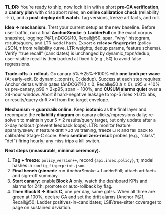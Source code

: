 **TL;DR:** You’re ready to ship; now lock it in with a short **pre-GA verification**, a **canary plan** with crisp abort rules, an **online calibration check** (reliability → τ), and a **post-deploy drift watch**. Tag versions, freeze artifacts, and roll.

**Idea → mechanism.** Treat your current setup as the new baseline. Before user traffic, run a final **AnchorSmoke → LadderFull** on the exact corpus snapshot, logging: P\@1, nDCG\@10, Recall\@50, span, “why” histogram, results/query, and LTR model hash. Export a **release fingerprint** (policy JSON, τ from reliability curve, LTR weights, dedup params, feature schema). Verify “true recall” (candidates) is unchanged by dynamic\_topn/dedup; user-visible recall is then tracked at fixed k (e.g., 50) to avoid false regressions.

**Trade-offs → rollout.** Go canary 5%→25%→100% with **one knob per wave** (A: early-exit, B: dynamic\_topn(τ), C: dedup). Success at each step requires: Anchor deltas within gates (ΔnDCG\@10 ≥ 0, Recall\@50 Δ ≥ 0), p95 ≤ +10% vs pre-canary, p99 ≤ 2×p95, span = 100%, and **CUSUM alarms quiet** over a 24-hour window. Abort if hard-negative leakage to top-5 rises >1.0% abs, or results/query drift >±1 from the target envelope.

**Mechanism → guardrails online.** Keep **isotonic** as the final layer and recompute the **reliability diagram** on canary clicks/impressions daily; re-solve τ to maintain your 5 ± 2 results/query target, but only update after a 2-day holdout (prevent feedback loops). LTR: monitor feature sparsity/skew; if feature drift >3σ vs training, freeze LTR and fall back to calibrated Stage-C score. Keep **sentinel zero-result** probes (e.g., “class”, “def”) firing hourly; any miss trips a kill switch.

**Next steps (measurable, minimal ceremony).**

1. **Tag + freeze:** `policy_version++`, record `{api,index,policy}`, τ, model hashes in `config_fingerprint.json`.
2. **Final bench (pinned):** run AnchorSmoke + LadderFull; attach artifacts and sign-off summary.
3. **Start canary:** enable **Block A** only; watch the dashboard KPIs and alarms for 24h; promote or auto-rollback by flag.
4. **Then Block B → Block C**, one per day, same gates.
   When all three are green at 100%, declare GA and set the drift alarms (Anchor P\@1, Recall\@50; Ladder positives-in-candidates; LSIF/tree-sitter coverage) to page on sustained deviation.
